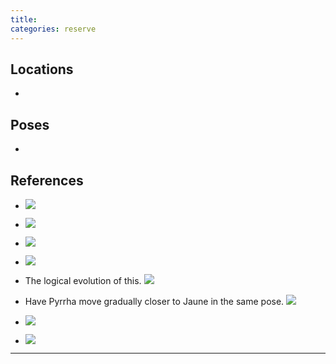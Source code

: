 ```yaml
---
title: 
categories: reserve
---
```




## Locations

- 

## Poses

* 

## References

* ![](http://i.imgur.com/F3WPXHH.png)

* ![](http://i.imgur.com/uCWx5S1.png)

* ![](http://i.imgur.com/QiD9zH4.png)

* ![](http://i.imgur.com/fHJO91E.png)

* The logical evolution of this. ![](http://i.imgur.com/JPkOcTr.png)

* Have Pyrrha move gradually closer to Jaune in the same pose. ![](http://i.imgur.com/7evfnpa.png)

* ![](http://i.imgur.com/pxgRp3o.jpg)

* ![](http://i.imgur.com/2yqznCR.png)

---
